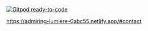 [![Gitpod ready-to-code](https://img.shields.io/badge/Gitpod-ready--to--code-blue?logo=gitpod)](https://gitpod.io/#https://github.com/Roger20337/frontend-webresume-roger-20337)

https://admiring-lumiere-0abc55.netlify.app/#contact

